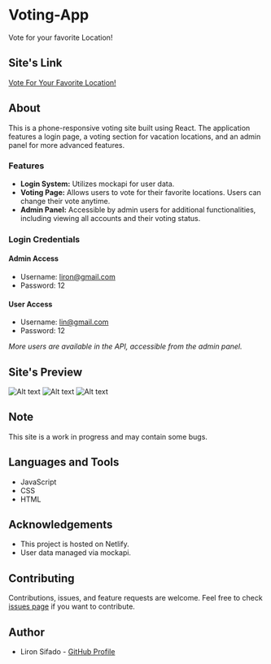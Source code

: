# Voting-App

Vote for your favorite Location!

## Site's Link
[Vote For Your Favorite Location!](https://sifadovote.netlify.app/login/)

## About
This is a phone-responsive voting site built using React. The application features a login page, a voting section for vacation locations, and an admin panel for more advanced features. 

### Features
- **Login System:** Utilizes mockapi for user data.
- **Voting Page:** Allows users to vote for their favorite locations. Users can change their vote anytime.
- **Admin Panel:** Accessible by admin users for additional functionalities, including viewing all accounts and their voting status.

### Login Credentials

#### Admin Access
- Username: liron@gmail.com
- Password: 12

#### User Access
- Username: lin@gmail.com
- Password: 12

_More users are available in the API, accessible from the admin panel._

## Site's Preview
![Alt text](../vote/src/res/img/login.PNG) ![Alt text](../vote/src/res/img/vote.PNG) ![Alt text](../vote/src/res/img/admin.PNG)

## Note
This site is a work in progress and may contain some bugs.

## Languages and Tools
- JavaScript
- CSS
- HTML

## Acknowledgements
- This project is hosted on Netlify.
- User data managed via mockapi.

## Contributing
Contributions, issues, and feature requests are welcome. Feel free to check [issues page](link-to-your-repo-issues) if you want to contribute.

## Author
- Liron Sifado - [GitHub Profile](https://github.com/LironSif/Voting-App)

